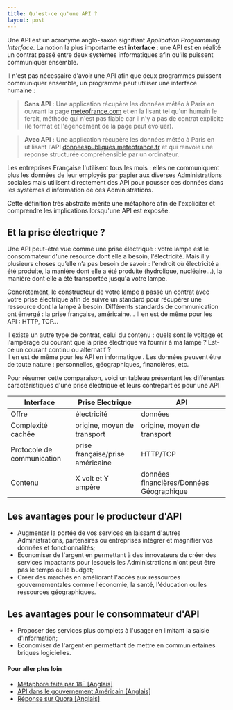 ```yaml
---
title: Qu'est-ce qu'une API ?
layout: post
---
```


Une API est un acronyme anglo-saxon signifiant *Application Programming Interface*. La notion la plus importante est **interface** : une API est en réalité un contrat passé entre deux systèmes informatiques afin qu'ils puissent communiquer ensemble.

Il n'est pas nécessaire d'avoir une API afin que deux programmes puissent communiquer ensemble, un programme peut utiliser une inferface humaine&nbsp;:

> **Sans API&nbsp;:**
> Une application récupère les données météo à Paris en ouvrant la page [meteofrance.com](http://www.meteofrance.com/previsions-meteo-france/paris/75) et en la lisant tel qu'un humain le ferait, méthode qui n'est pas fiable car il n'y a pas de contrat explicite (le format et l'agencement de la page peut évoluer).

> **Avec API&nbsp;:**
> Une application récupère les données météo à Paris en utilisant l'API [donneespubliques.meteofrance.fr](https://donneespubliques.meteofrance.fr/) et qui renvoie une reponse structurée compréhensible par un ordinateur.

Les entreprises Française l'utilisent tous les mois&nbsp;: elles ne communiquent plus les données de leur employés par papier aux diverses Administrations sociales mais utilisent directement des API pour pousser ces données dans les systèmes d'information de ces Administrations.

Cette définition très abstraite mérite une métaphore afin de l'expliciter et comprendre les implications lorsqu'une API est exposée.

## Et la prise électrique ?

Une API peut-être vue comme une prise électrique&nbsp;:  votre lampe est le consommateur d'une resource dont elle a besoin, l'électricité. Mais il y plusieurs choses qu’elle n’a pas besoin de savoir&nbsp;: l'endroit où électricité a été produite, la manière dont elle a été produite (hydrolique, nucléaire&hellip;), la manière dont elle a été transportée jusqu'à votre lampe.

Concrètement, le constructeur de votre lampe a passé un contrat avec votre prise électrique afin de suivre un standard pour récupérer une ressource dont la lampe à besoin. Différents standards de communication ont émergé&nbsp;: la prise française, américaine&hellip; Il en est de même pour les API&nbsp;: HTTP, TCP&hellip;

Il existe un autre type de contrat, celui du contenu&nbsp;: quels sont le voltage et l'ampérage du courant que la prise électrique va fournir à ma lampe&nbsp;? Est-ce un courant continu ou alternatif&nbsp;?  
Il en est de même pour les API en informatique&nbsp;. Les données peuvent être de toute nature : personnelles, géographiques, financières, etc.

Pour résumer cette comparaison, voici un tableau présentant les différentes caractéristiques d'une prise électrique et leurs contreparties pour une API

| Interface    | Prise Electrique                 | API                                       |
|--------------|----------------------------------|-------------------------------------------|
| Offre        | électricité                      | données                                   |
| Complexité cachée| origine, moyen de transport      | origine, moyen de transport               |
| Protocole de communication       | prise française/prise américaine | HTTP/TCP                                 |
| Contenu      | X volt et Y ampère               | données financières/Données Géographique |

## Les avantages pour le producteur d'API

  * Augmenter la portée de vos services en laissant d'autres Administrations, partenaires ou entreprises intégrer et magnifier vos données et fonctionnalités;
  * Economiser de l'argent en permettant à des innovateurs de créer des services impactants pour lesquels les Administrations n'ont peut être pas le temps ou le budget;
  * Créer des marchés en améliorant l'accès aux ressources gouvernementales comme l'économie, la santé, l'éducation ou les ressources géographiques.

## Les avantages pour le consommateur d'API

  * Proposer des services plus complets à l'usager en limitant la saisie d'information;
  * Economiser de l'argent en permettant de mettre en commun ertaines briques logicielles.


#### Pour aller plus loin

  * [Métaphore faite par 18F [Anglais]](https://18f.gsa.gov/2016/04/22/what-is-an-api/)
  * [API dans le gouvernement Américain [Anglais]](https://www.digitalgov.gov/2013/04/30/apis-in-government/)
  * [Réponse sur Quora [Anglais]](https://www.quora.com/What-is-an-API-4)
